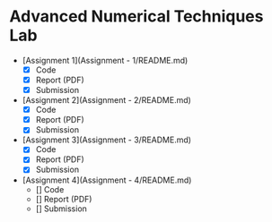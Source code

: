 Advanced Numerical Techniques Lab
=================================

- [Assignment 1](Assignment - 1/README.md)
	- [x] Code
	- [x] Report (PDF)
	- [x] Submission 
- [Assignment 2](Assignment - 2/README.md)
	- [x] Code
	- [x] Report (PDF)
	- [x] Submission
- [Assignment 3](Assignment - 3/README.md)
	- [x] Code
	- [x] Report (PDF)
	- [x] Submission
- [Assignment 4](Assignment - 4/README.md)
	- [] Code
	- [] Report (PDF)
	- [] Submission